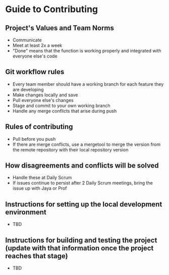 # Guide to Contributing

## Project's Values and Team Norms
- Communicate
- Meet at least 2x a week
- "Done" means that the function is working properly and integrated with everyone else's code

## Git workflow rules
- Every team member should have a working branch for each feature they are developing
- Make changes locally and save
- Pull everyone else's changes
- Stage and commit to your own working branch
- Handle any merge conflicts that arise during push

## Rules of contributing
- Pull before you push
- If there are merge conflicts, use a mergetool to merge the version from the remote repository with their local repository version

## How disagreements and conflicts will be solved
- Handle these at Daily Scrum
- If issues continue to persist after 2 Daily Scrum meetings, bring the issue up with Jaya or Prof


## Instructions for setting up the local development environment
- TBD

## Instructions for building and testing the project (update with that information once the project reaches that stage)
- TBD


